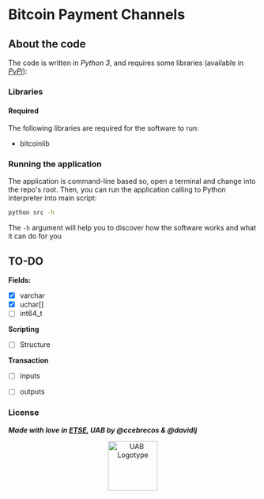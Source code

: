 # Bitcoin Payment Channels

## About the code
The code is written in _Python 3_, and requires some libraries (available in [_PyPi_](https://pypi.python.org/pypi)):

### Libraries
#### Required
The following libraries are required for the software to run:
 - bitcoinlib


### Running the application
The application is command-line based so, open a terminal and change into the repo's root. Then, you can run the application calling to Python interpreter into main script:
```bash
python src -h
```
The `-h` argument will help you to discover how the software works and what it can do for you

## TO-DO
__Fields:__
- [x] varchar
- [x] uchar[]
- [ ] int64_t

**Scripting**
- [ ] Structure

**Transaction**
- [ ] inputs
- [ ] outputs


### License

***Made with love in [ETSE](https://uab.cat/enginyeria), UAB by @ccebrecos & @davidlj***
<center><img src="http://www.uab.cat/doc/logo-UAB.png" width="100" alt="UAB Logotype"></center>
